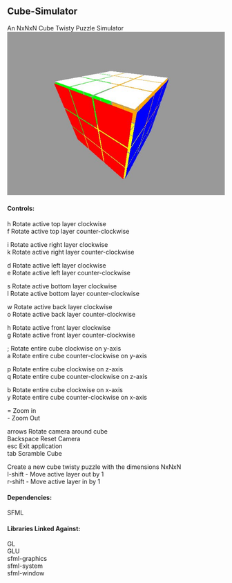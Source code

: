 ## Cube-Simulator

An NxNxN Cube Twisty Puzzle Simulator
![ScreenShot](https://raw.githubusercontent.com/Lyle-Tafoya/Cube-Simulator/master/screenshot.jpg)

#### Controls:

h Rotate active top layer clockwise  
f Rotate active top layer counter-clockwise

i Rotate active right layer clockwise  
k Rotate active right layer counter-clockwise

d Rotate active left layer clockwise  
e Rotate active left layer counter-clockwise

s Rotate active bottom layer clockwise  
l Rotate active bottom layer counter-clockwise

w Rotate active back layer clockwise  
o Rotate active back layer counter-clockwise

h Rotate active front layer clockwise  
g Rotate active front layer counter-clockwise

; Rotate entire cube clockwise on y-axis  
a Rotate entire cube counter-clockwise on y-axis

p Rotate entire cube clockwise on z-axis  
q Rotate entire cube counter-clockwise on z-axis

b Rotate entire cube clockwise on x-axis  
y Rotate entire cube counter-clockwise on x-axis

= Zoom in  
\- Zoom Out

arrows Rotate camera around cube  
Backspace Reset Camera  
esc Exit application  
tab Scramble Cube

<number> Create a new cube twisty puzzle with the dimensions NxNxN  
l-shift - Move active layer out by 1  
r-shift - Move active layer in by 1

#### Dependencies:

SFML

#### Libraries Linked Against:

GL  
GLU  
sfml-graphics  
sfml-system  
sfml-window
